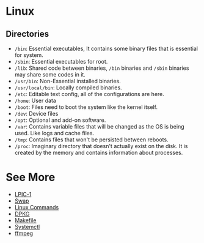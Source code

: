# Linux

## Directories

- `/bin`: Essential executables, It contains some binary files that is essential for system.
- `/sbin`: Essential executables for root.
- `/lib`: Shared code between binaries, `/bin` binaries and `/sbin` binaries may share some codes in it.
- `/usr/bin`: Non-Essential installed binaries.
- `/usr/local/bin`: Locally compiled binaries.
- `/etc`: Editable text config, all of the configurations are here.
- `/home`: User data
- `/boot`: Files need to boot the system like the kernel itself.
- `/dev`: Device files
- `/opt`: Optional and add-on software.
- `/var`: Contains variable files that will be changed as the OS is being used. Like logs and cache files.
- `/tmp`: Contains files that won't be persisted between reboots.
- `/proc`: Imaginary directory that doesn't actually exist on the disk. It is created by the memory and contains information about processes.

# See More

- [LPIC-1](Linux/LPIC-1.md)
- [Swap](Linux/Swap.md)
- [Linux Commands](Linux/Linux%20Commands.md)
- [DPKG](Linux/DPKG.md)
- [Makefile](Linux/Makefile.md)
- [Systemctl](Linux/Systemctl.md)
- [ffmpeg](Linux/ffmpeg.md)